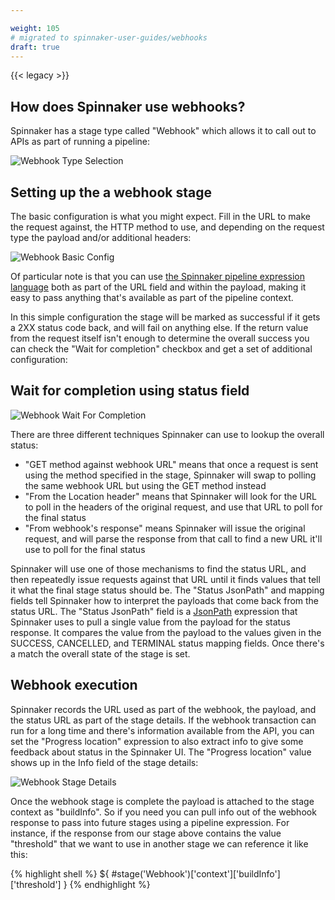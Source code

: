 ```yaml
---

weight: 105
# migrated to spinnaker-user-guides/webhooks
draft: true
---
```


{{< legacy >}}


## How does Spinnaker use webhooks?

Spinnaker has a stage type called "Webhook" which allows it to call out to APIs as part of running a pipeline:

![Webhook Type Selection](/assets/images/webhook-type-selection.png)


## Setting up the a webhook stage
The basic configuration is what you might expect. Fill in the URL to make the request against, the HTTP method to use, and depending on the request type the payload and/or additional headers:

![Webhook Basic Config](/assets/images/webhook-basic.png)

Of particular note is that you can use [the Spinnaker pipeline expression language](/user-guides/expression-language/) both as part of the URL field and within the payload, making it easy to pass anything that's available as part of the pipeline context.

In this simple configuration the stage will be marked as successful if it gets a 2XX status code back, and will fail on anything else. If the return value from the request itself isn't enough to determine the overall success you can check the "Wait for completion" checkbox and get a set of additional configuration:


## Wait for completion using status field
![Webhook Wait For Completion](/assets/images/webhook-completion.png)

There are three different techniques Spinnaker can use to lookup the overall status:

- "GET method against webhook URL" means that once a request is sent using the method specified in the stage, Spinnaker will swap to polling the same webhook URL but using the GET method instead
- "From the Location header" means that Spinnaker will look for the URL to poll in the headers of the original request, and use that URL to poll for the final status
- "From webhook's response" means Spinnaker will issue the original request, and will parse the response from that call to find a new URL it'll use to poll for the final status

Spinnaker will use one of those mechanisms to find the status URL, and then repeatedly issue requests against that URL until it finds values that tell it what the final stage status should be. The "Status JsonPath" and mapping fields tell Spinnaker how to interpret the payloads that come back from the status URL. The "Status JsonPath" field is a [JsonPath](https://github.com/json-path/JsonPath) expression that Spinnaker uses to pull a single value from the payload for the status response. It compares the value from the payload to the values given in the SUCCESS, CANCELLED, and TERMINAL status mapping fields. Once there's a match the overall state of the stage is set.


## Webhook execution
Spinnaker records the URL used as part of the webhook, the payload, and the status URL as part of the stage details. If the webhook transaction can run for a long time and there's information available from the API, you can set the "Progress location" expression to also extract info to give some feedback about status in the Spinnaker UI. The "Progress location" value shows up in the Info field of the stage details:

![Webhook Stage Details](/assets/images/webhook-stage-details.png)

Once the webhook stage is complete the payload is attached to the stage context as "buildInfo". So if you need you can pull info out of the webhook response to pass into future stages using a pipeline expression. For instance, if the response from our stage above contains the value "threshold" that we want to use in another stage we can reference it like this:

{% highlight shell %}
${ #stage('Webhook')['context']['buildInfo']['threshold'] }
{% endhighlight %}
